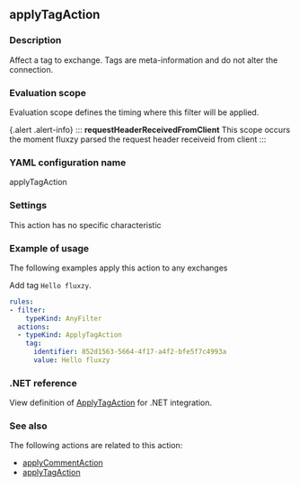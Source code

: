## applyTagAction

### Description

Affect a tag to exchange. Tags are meta-information and do not alter the connection.

### Evaluation scope

Evaluation scope defines the timing where this filter will be applied. 

{.alert .alert-info}
:::
**requestHeaderReceivedFromClient** This scope occurs the moment fluxzy parsed the request header receiveid from client
:::

### YAML configuration name

applyTagAction

### Settings

This action has no specific characteristic

### Example of usage

The following examples apply this action to any exchanges

Add tag `Hello fluxzy`.

```yaml
rules:
- filter:
    typeKind: AnyFilter
  actions:
  - typeKind: ApplyTagAction
    tag:
      identifier: 852d1563-5664-4f17-a4f2-bfe5f7c4993a
      value: Hello fluxzy
```



### .NET reference

View definition of [ApplyTagAction](https://docs.fluxzy.io/api/Fluxzy.Rules.Actions.ApplyTagAction.html) for .NET integration.

### See also

The following actions are related to this action: 

 - [applyCommentAction](applyCommentAction)
 - [applyTagAction](applyTagAction)

